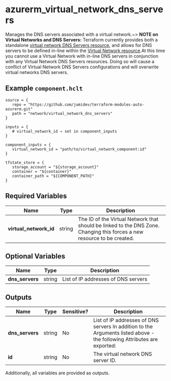# azurerm_virtual_network_dns_servers

Manages the DNS servers associated with a virtual network.~> **NOTE on Virtual Networks and DNS Servers:** Terraform currently provides both a standalone [virtual network DNS Servers resource](virtual_network_dns_servers.html), and allows for DNS servers to be defined in-line within the [Virtual Network resource](virtual_network.html).At this time you cannot use a Virtual Network with in-line DNS servers in conjunction with any Virtual Network DNS Servers resources. Doing so will cause a conflict of Virtual Network DNS Servers configurations and will overwrite virtual networks DNS servers.

## Example `component.hclt`

```hcl
source = {
   repo = "https://github.com/jumidev/terraform-modules-auto-azurerm.git"   
   path = "network/virtual_network_dns_servers"   
}

inputs = {
   # virtual_network_id → set in component_inputs
}

component_inputs = {
   virtual_network_id = "path/to/virtual_network_component:id"   
}

tfstate_store = {
   storage_account = "${storage_account}"   
   container = "${container}"   
   container_path = "${COMPONENT_PATH}"   
}

```

## Required Variables

| Name | Type |  Description |
| ---- | --------- |  ----------- |
| **virtual_network_id** | string |  The ID of the Virtual Network that should be linked to the DNS Zone. Changing this forces a new resource to be created. | 

## Optional Variables

| Name | Type |  Description |
| ---- | --------- |  ----------- |
| **dns_servers** | string |  List of IP addresses of DNS servers | 



## Outputs

| Name | Type | Sensitive? | Description |
| ---- | ---- | --------- | --------- |
| **dns_servers** | string | No  | List of IP addresses of DNS servers In addition to the Arguments listed above - the following Attributes are exported: | 
| **id** | string | No  | The virtual network DNS server ID. | 

Additionally, all variables are provided as outputs.
